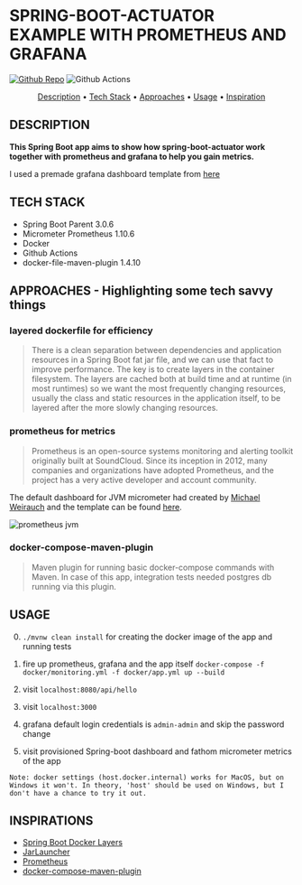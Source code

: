 # SPRING-BOOT-ACTUATOR EXAMPLE WITH PROMETHEUS AND GRAFANA


[![Github Repo](https://img.shields.io/badge/GitHub-Repo-green.svg?longCache=true&style=flat)](https://github.com/lombocska/spring-boot-actuator-with-prometheus-grafana)
![Github Actions](https://github.com/lombocska/https://github.com/lombocska/spring-boot-actuator-with-prometheus-grafana/workflows/Java%20CI%20with%20Maven/badge.svg)

<p align="center">
  <a href="#description">Description</a> •
  <a href="#tech-stack">Tech Stack</a> •
  <a href="#approaches-highlighting-some-tech-savvy-things">Approaches</a> •
  <a href="#usage">Usage</a> •
  <a href="#inspirations">Inspiration</a>
</p>

## DESCRIPTION

**This Spring Boot app aims to show how spring-boot-actuator work together with prometheus and grafana to help you gain metrics.**

I used a premade grafana dashboard template from [here](https://grafana.com/grafana/dashboards/11378-justai-system-monitor/)



## TECH STACK

- Spring Boot Parent 3.0.6
- Micrometer Prometheus  1.10.6
- Docker
- Github Actions
- docker-file-maven-plugin 1.4.10


## APPROACHES - Highlighting some tech savvy things

### layered dockerfile for efficiency

> There is a clean separation between dependencies and application resources in a Spring Boot fat jar file,
>and we can use that fact to improve performance.
>The key is to create layers in the container filesystem. The layers are cached both at build time
>and at runtime (in most runtimes) so we want the most frequently changing resources,
>usually the class and static resources in the application itself, to be layered after the more slowly changing resources.

### prometheus for metrics

> Prometheus is an open-source systems monitoring and alerting toolkit originally built at SoundCloud.
> Since its inception in 2012, many companies and organizations have adopted Prometheus, and the project has a very active developer and account community.

The default dashboard for JVM micrometer had created by [Michael Weirauch](https://grafana.com/orgs/mweirauch) and the template can be found [here](https://grafana.com/grafana/dashboards/4701).


![prometheus jvm](./doc/prometheus-jvm-metrics.png)


### docker-compose-maven-plugin

> Maven plugin for running basic docker-compose commands with Maven.
In case of this app, integration tests needed postgres db running via this plugin.


## USAGE

0. `./mvnw clean install` for creating the docker image of the app and running tests
1. fire up prometheus, grafana and the app itself `docker-compose -f docker/monitoring.yml -f docker/app.yml up --build`
2. visit `localhost:8080/api/hello`

6. visit `localhost:3000`
7. grafana default login credentials is `admin-admin` and skip the password change
8. visit provisioned Spring-boot dashboard and fathom micrometer metrics of the app


```
Note: docker settings (host.docker.internal) works for MacOS, but on Windows it won't. In theory, 'host' should be used on Windows, but I don't have a chance to try it out.
```

## INSPIRATIONS

- [Spring Boot Docker Layers](https://springframework.guru/why-you-should-be-using-spring-boot-docker-layers/)
- [JarLauncher](https://docs.spring.io/spring-boot/docs/current/api/org/springframework/boot/loader/JarLauncher.html)
- [Prometheus](https://prometheus.io/docs/introduction/overview/)
- [docker-compose-maven-plugin](https://github.com/dkanejs/docker-compose-maven-plugin)


